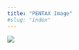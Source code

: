 ```yaml
---
title: "PENTAX Image"
#slug: "index"
---
```


[![](/wp-content/2011/12/105-300x225.jpg)](/wp-content/2011/12/105.jpg)